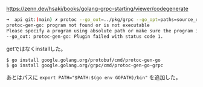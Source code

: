 https://zenn.dev/hsaki/books/golang-grpc-starting/viewer/codegenerate

```bash
➜  api git:(main) ✗ protoc --go_out=../pkg/grpc --go_opt=paths=source_relative --go-grpc_out=../pkg/grpc --go-grpc_opt=paths=source_relative hello.proto
protoc-gen-go: program not found or is not executable
Please specify a program using absolute path or make sure the program is available in your PATH system variable
--go_out: protoc-gen-go: Plugin failed with status code 1.
```

getではなくinstallした。

```
$ go install google.golang.org/protobuf/cmd/protoc-gen-go
$ go install google.golang.org/grpc/cmd/protoc-gen-go-grpc
```

あとはパスに `export PATH="$PATH:$(go env GOPATH)/bin"` を追加した。